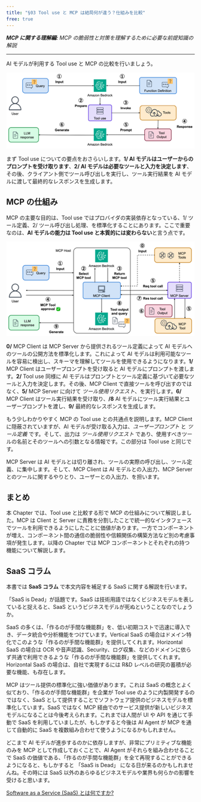 ```yaml
---
title: "§03 Tool use と MCP は結局何が違う？仕組みを比較"
free: true
---
```


___MCP に関する理解編:___  _MCP の脆弱性と対策を理解するために必要な前提知識の解説_

---

AI モデルが利用する Tool use と MCP の比較を行いましょう。

![030101](/images/books/security-of-the-mcp/fig_c03_s01_01.png)

まず Tool use についての要点をおさらいします。**1/ AI モデルはユーザーからのプロンプトを受け取ります**、**2/ AI モデルは必要なツールと入力を決定します**、その後、クライアント側でツール呼び出しを実行し、ツール実行結果を AI モデルに渡して最終的なレスポンスを生成します。

## MCP の仕組み

MCP の主要な目的は、Tool use ではプロバイダの実装依存となっている、1/ ツール定義、2/ ツール呼び出し処理、を標準化することにあります。ここで重要なのは、**AI モデルの能力は Tool use と本質的には変わらない**と言う点です。

![030102](/images/books/security-of-the-mcp/fig_c03_s01_02.png)

**0/** MCP Client は MCP Server から提供されるツール定義によって AI モデルへのツールの公開方法を標準化します。これによって AI モデルは利用可能なツールを容易に検出し、スキーマを理解してツールを使用できるようになります。**1/** MCP Client はユーザープロンプトを受け取ると AI モデルにプロンプトを渡します。**2/** Tool use 同様に AI モデルはプロンプトとツール定義に基づいて必要なツールと入力を決定します。その後、MCP Client で直接ツールを呼び出すのではなく、**5/** MCP Server に向けて _ツール使用リクエスト_、を実行します。**6/** MCP Client はツール実行結果を受け取り、**/8** AI モデルにツール実行結果とユーザープロンプトを渡し、**9/** 最終的なレスポンスを生成します。

もう少しわかりやすく MCP の Tool use との共通点を説明します。MCP Client に隠蔽されていますが、AI モデルが受け取る入力は、_ユーザープロンプト_ と _ツール定義_ です。そして、出力は _ツール使用リクエスト_ であり、使用すべきツールの名前とそのツールへの引数となる情報です。この部分は Tool use と同じです。

MCP Server は AI モデルとは切り離され、ツールの実際の呼び出し、ツール定義、に集中します。そして、MCP Client は AI モデルとの入出力、MCP Server とのツールに関するやりとり、ユーザーとの入出力、を担います。

## まとめ

本 Chapter では、Tool use と比較する形で MCP の仕組みについて解説しました。MCP は Client と Server に責務を分割したことで統一的なインタフェースでツールを利用できるようにしたことに価値があります。一方でコンポーネントが増え、コンポーネント間の通信の脆弱性や信頼関係の構築方法など別の考慮事項が発生します。以降の Chapter では MCP コンポーネントとそれぞれの持つ機能について解説します。

## SaaS コラム

本書では **SaaS コラム** で本文内容を補足する SaaS に関する解説を行います。

「SaaS is Dead」が話題です。SaaS は技術用語ではなくビジネスモデルを表していると捉えると、SaaS というビジネスモデルが死ぬということなのでしょうか。

SaaS の多くは、「作るのが手間な機能群」を、低い初期コストで迅速に導入でき、データ統合や分析機能をつけています。Vertical SaaS の場合はドメイン特化でこのような「作るのが手間な機能群」を提供してくれます。Horizontal SaaS の場合は OCR や音声認識、Security、ログ収集、などのドメインに依らず共通で利用できるような「作るのが手間な機能群」を提供してくれます。Horizontal SaaS の場合は、自社で実現するには R&D レベルの研究の蓄積が必要な機能、も存在します。

MCP はツール提供の標準化に強い価値があります。これは SaaS の概念とよく似ており、「作るのが手間な機能群」を企業が Tool use のように内製開発するのではなく、SaaS として提供することでソフトウェア提供のビジネスモデルを標準化しています。SaaS ではなく MCP 経由でのサービス提供が新しいビジネスモデルになることは今後考えられます。これまでは人間が UI や API を通じて手動で SaaS を利用していましたが、もしかすると今後は AI Agent が MCP を通じて自動的に SaaS を複数組み合わせて使うようになるかもしれません。

どこまで AI モデルが進歩するのかに依存しますが、非常にプリミティブな機能のみを MCP として作成しておくことで、AI Agent がそれらを組み合わせることで SaaS の価値である、「作るのが手間な機能群」を全て再現することができるようになると、もしかすると 「SaaS is Dead」 になる日が来るのかもしれませんね。その時には SaaS 以外のあらゆるビジネスモデルや業界も何らかの影響を受けると思います。

[Software as a Service (SaaS) とは何ですか?](https://aws.amazon.com/jp/what-is/saas/)
